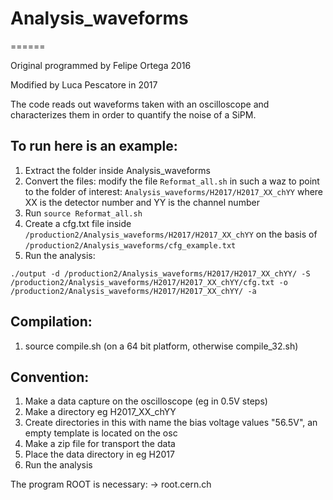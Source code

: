 # Analysis_waveforms
======

Original programmed by Felipe Ortega 2016

Modified by Luca Pescatore in 2017

The code reads out waveforms taken with an oscilloscope
and characterizes them in order to quantify the noise of a SiPM.

## To run here is an example:
1. Extract the folder inside Analysis_waveforms 
2. Convert the files:
modify the file ```Reformat_all.sh``` in such a waz to point to the folder of interest: ```Analysis_waveforms/H2017/H2017_XX_chYY``` where XX is the detector number and YY is the channel number
3. Run ```source Reformat_all.sh```
4. Create a cfg.txt file inside ```/production2/Analysis_waveforms/H2017/H2017_XX_chYY``` on the basis of ```/production2/Analysis_waveforms/cfg_example.txt```
5. Run the analysis:

```
./output -d /production2/Analysis_waveforms/H2017/H2017_XX_chYY/ -S /production2/Analysis_waveforms/H2017/H2017_XX_chYY/cfg.txt -o /production2/Analysis_waveforms/H2017/H2017_XX_chYY/ -a
```
 
## Compilation:
1. source compile.sh (on a 64 bit platform, otherwise compile_32.sh)

## Convention:
1. Make a data capture on the oscilloscope (eg in 0.5V steps)
2. Make a directory eg H2017_XX_chYY
3. Create directories in this with name the bias voltage values "56.5V", an empty template is located on the osc
4. Make a zip file for transport the data 
5. Place the data directory in eg H2017 
6. Run the analysis

The program ROOT is necessary: -> root.cern.ch
